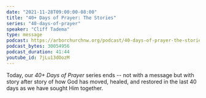 ```yaml
---
date: "2021-11-28T09:00:00-08:00"
title: "40+ Days of Prayer: The Stories"
series: "40-days-of-prayer"
speaker: "Cliff Tadema"
type: message
podcast: https://arborchurchnw.org/podcast/40-days-of-prayer-the-stories.mp3
podcast_bytes: 30054956
podcast_duration: 41:44
youtube_id: 7jLu13dOozM
---
```


Today, our *40+ Days of Prayer* series ends -- not with a message but with story after story of how God has moved, healed, and restored in the last 40 days as we have sought Him together.
